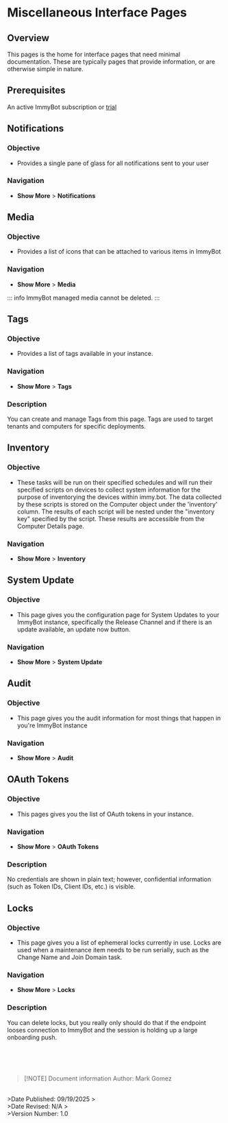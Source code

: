 <!-- How To Template -->
# Miscellaneous Interface Pages

## Overview
This pages is the home for interface pages that need minimal documentation. These are typically pages that provide information, or are otherwise simple in nature.


## Prerequisites
An active ImmyBot subscription or [trial](https://www.immy.bot/pricing/)

## Notifications
### Objective
- Provides a single pane of glass for all notifications sent to your user
### Navigation
- **Show More** > **Notifications**

## Media
### Objective
- Provides a list of icons that can be attached to various items in ImmyBot
### Navigation
- **Show More** > **Media**

::: info
ImmyBot managed media cannot be deleted.
:::

## Tags
### Objective
- Provides a list of tags available in your instance.
### Navigation
- **Show More** > **Tags**
### Description
You can create and manage Tags from this page. Tags are used to target tenants and computers for specific deployments.

## Inventory
### Objective
- These tasks will be run on their specified schedules and will run their specified scripts on devices to collect system information for the purpose of inventorying the devices within immy.bot. The data collected by these scripts is stored on the Computer object under the 'inventory' column. The results of each script will be nested under the "inventory key" specified by the script. These results are accessible from the Computer Details page.

### Navigation
- **Show More** > **Inventory**

## System Update
### Objective
- This page gives you the configuration page for System Updates to your ImmyBot instance, specifically the Release Channel and if there is an update available, an update now button.
### Navigation
- **Show More** > **System Update**

## Audit
### Objective
- This page gives you the audit information for most things that happen in you're ImmyBot instance
### Navigation
- **Show More** > **Audit**

## OAuth Tokens
### Objective
- This pages gives you the list of OAuth tokens in your instance.
### Navigation
- **Show More** > **OAuth Tokens**
### Description
No credentials are shown in plain text; however, confidential information (such as Token IDs, Client IDs, etc.) is visible.

## Locks
### Objective
- This page gives you a list of ephemeral locks currently in use. Locks are used when a maintenance item needs to be run serially, such as the Change Name and Join Domain task.
### Navigation
- **Show More** > **Locks**
### Description
You can delete locks, but you really only should do that if the endpoint looses connection to ImmyBot and the session is holding up a large onboarding push.



<br><br><br>
>[!NOTE] Document information
>Author: Mark Gomez
<br>
>Date Published: 09/19/2025
><br>
>Date Revised: N/A
><br>
>Version Number: 1.0
